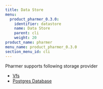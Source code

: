 ```yaml
---
title: Data Store
menu:
  product_pharmer_0.3.0:
    identifier: datastore
    name: Data Store
    parent: cli
    weight: 20
product_name: pharmer
menu_name: product_pharmer_0.3.0
section_menu_id: cli
---
```


Pharmer supports following storage provider

* [Vfs](vfs.md)
* [Postgres Database](xorm.md)